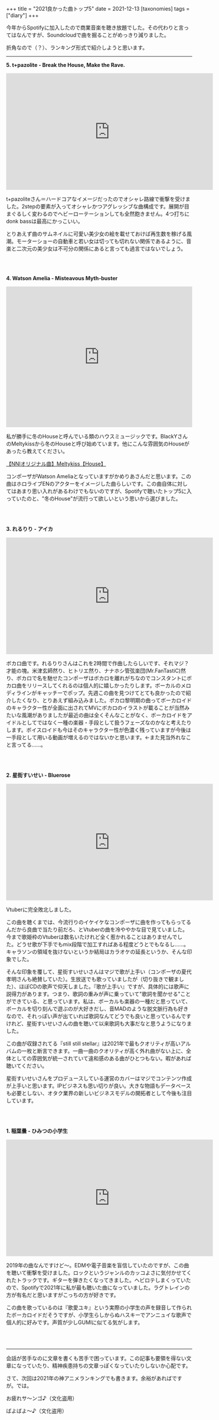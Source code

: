 +++
title = "2021良かった曲トップ5"
date = 2021-12-13
[taxonomies]
tags =["diary"]
+++

今年からSpotifyに加入したので商業音楽を聴き放題でした。その代わりと言ってはなんですが、Soundcloudで曲を掘ることがめっきり減りました。

<!-- more -->

折角なので（？）、ランキング形式で紹介しようと思います。

---

**5. t+pazolite - Break the House, Make the Rave.**

<iframe width="560" height="315" src="https://www.youtube.com/embed/vyyFoxKZAsA" title="YouTube video player" frameborder="0" allow="accelerometer; autoplay; clipboard-write; encrypted-media; gyroscope; picture-in-picture" allowfullscreen></iframe>

t+pazoliteさん＝ハードコアなイメージだったのでオシャレ路線で衝撃を受けました。2stepの要素が入ってオシャレかつアグレッシブな曲構成です。展開が目まぐるしく変わるのでヘビーローテーションしても全然飽きません。4つ打ちにdonk bassは最高にかっこいい。

とりあえず曲のサムネイルに可愛い美少女の絵を載せておけば再生数を稼げる風潮。モーターショーの自動車と若い女は切っても切れない関係であるように、音楽と二次元の美少女は不可分の関係にあると言っても過言ではないでしょう。

<br><br>

**4. Watson Amelia - Misteavous Myth-buster**

<iframe src="https://open.spotify.com/embed/track/4DOn2rVGWjv2cludaoNnLD?utm_source=generator" width="100%" height="380" frameBorder="0" allowfullscreen="" allow="autoplay; clipboard-write; encrypted-media; fullscreen; picture-in-picture"></iframe>

私が勝手に冬のHouseと呼んでいる類のハウスミュージックです。BlackYさんのMeltykissから冬のHouseと呼び始めています。他にこんな雰囲気のHouseがあったら教えてください。

<script type="application/javascript" src="https://embed.nicovideo.jp/watch/sm22886704/script?w=320&h=180"></script><noscript><a href="https://www.nicovideo.jp/watch/sm22886704">【NNIオリジナル曲】Meltykiss【House】</a></noscript>

コンポーザがWatson Ameliaとなっていますがかめりあさんだと思います。この曲はホロライブENのアクターをイメージした曲らしいです。この曲自体に対してはあまり思い入れがあるわけでもないのですが、Spotifyで聴いたトップ5に入っていたのと、"冬のHouse"が流行って欲しいという思いから選びました。

<br><br>

**3. れるりり - アイカ**

<iframe width="560" height="315" src="https://www.youtube.com/embed/3Qed7zo96Gg" title="YouTube video player" frameborder="0" allow="accelerometer; autoplay; clipboard-write; encrypted-media; gyroscope; picture-in-picture" allowfullscreen></iframe>

ボカロ曲です。れるりりさんはこれを2時間で作曲したらしいです、それマジ？　才能の塊。米津玄師然り、ヒトリエ然り、ナナホシ管弦楽団(Mr.FanTastiC)然り、ボカロで名を馳せたコンポーザはボカロを離れがちなのでコンスタントにボカロ曲をリリースしてくれるのは個人的に嬉しかったりします。ボーカルのメロディラインがキャッチーでポップ。先週この曲を見つけてとても良かったので紹介したくなり、とりあえず組み込みました。ボカロ黎明期の曲ってボーカロイドのキャラクター性が全面に出されてMVにボカロのイラストが載ることが当然みたいな風潮がありましたが最近の曲は全くそんなことがなく、ボーカロイドをアイドルとしてではなく一種の楽器・手段として扱うフェーズなのかなと考えたりします。ボイスロイドも今はそのキャラクター性が色濃く残っていますが今後は一手段として用いる動画が増えるのではないかと思います。←また見当外れなこと言ってる……。

<br><br>

**2. 星街すいせい - Bluerose**

<iframe width="560" height="315" src="https://www.youtube.com/embed/ZfDYRy17CBY" title="YouTube video player" frameborder="0" allow="accelerometer; autoplay; clipboard-write; encrypted-media; gyroscope; picture-in-picture" allowfullscreen></iframe>

Vtuberに完全敗北しました。

この曲を聴くまでは、今流行りのイケイケなコンポーザに曲を作ってもらってるんだから良曲で当たり前だろ、とVtuberの曲を冷ややかな目で見ていました。今まで歌姫枠のVtuberは数名いたけれど全く惹かれることはありませんでした。どうせ歌が下手でもmix段階で加工すればある程度どうとでもなるし……。キャラソンの領域を抜けないというか結局はカラオケの延長というか、そんな印象でした。

そんな印象を覆して、星街すいせいさんはマジで歌が上手い（コンポーザの夏代孝明さんも絶賛していた）。生放送でも歌っていましたが（切り抜きで観ました）、ほぼCDの歌声で仰天しました。『歌が上手い』ですが、具体的には歌声に説得力があります。つまり、歌詞の重みが声に乗っていて"歌詞を聞かせる"ことができている、と思っています。私は、ボーカルも楽器の一種だと思っていて、ボーカルを切り刻んで遊ぶのが大好きだし、音MADのような脱文脈行為も好きなので、それっぽい声が出ていれば歌詞なんてどうでも良いと思っているんですけれど、星街すいせいさんの曲を聴いて以来歌詞も大事だなと思うようになりました。

この曲が収録されてる『still still stellar』は2021年で最もクオリティが高いアルバムの一枚と断言できます。一曲一曲のクオリティが高く外れ曲がない上に、全体としての雰囲気が統一されていて違和感のある曲がひとつもない。暇があれば聴いてください。

星街すいせいさんをプロデュースしている運営のカバーはマジでコンテンツ作成が上手いと思います。IPビジネスも思い切りが良い。大きな物語もデータベースも必要としない、オタク業界の新しいビジネスモデルの開拓者として今後も注目しています。

<br><br>

**1. 稲葉曇 - ひみつの小学生**

<iframe width="560" height="315" src="https://www.youtube.com/embed/wdUCRDvFv3Q" title="YouTube video player" frameborder="0" allow="accelerometer; autoplay; clipboard-write; encrypted-media; gyroscope; picture-in-picture" allowfullscreen></iframe>

2019年の曲なんですけど〜。EDMや電子音楽を盲信していたのですが、この曲を聴いて衝撃を受けました。ロックというジャンルのカッコよさに気付かせてくれたトラックです。ギターを弾きたくなってきました。ヘビロテしまくっていたので、Spotifyで2021年に私が最も聴いた曲になっていました。ラグトレインの方が有名だと思いますがこっちの方が好きです。

この曲を歌っているのは『歌愛ユキ』という実際の小学生の声を録音して作られたボーカロイドだそうですが、小学生らしからぬハスキーでアンニュイな歌声で個人的に好みです。声質が少しGUMIに似てる気がします。

<br><br>

---

会話が苦手なのに文章を書くも苦手で困っています。この記事も要領を得ない文章になっていたり、精神疾患持ちの文章っぽくなっていたりしないか心配です。

さて、次回は2021年の神アニメランキングでも書きます。余裕があればですが。では。

お疲れサ〜ンゴ♪（文化盗用）

ばよばよ〜♪（文化盗用）